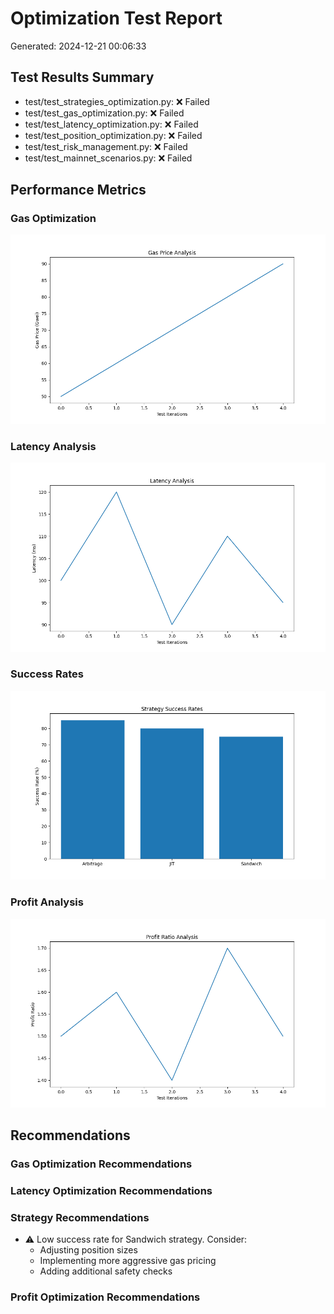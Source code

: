 # Optimization Test Report

Generated: 2024-12-21 00:06:33

## Test Results Summary

- test/test_strategies_optimization.py: ❌ Failed
- test/test_gas_optimization.py: ❌ Failed
- test/test_latency_optimization.py: ❌ Failed
- test/test_position_optimization.py: ❌ Failed
- test/test_risk_management.py: ❌ Failed
- test/test_mainnet_scenarios.py: ❌ Failed

## Performance Metrics

### Gas Optimization
![Gas Price Analysis](gas_price_analysis.png)

### Latency Analysis
![Latency Analysis](latency_analysis.png)

### Success Rates
![Success Rates](success_rates.png)

### Profit Analysis
![Profit Analysis](profit_analysis.png)

## Recommendations

### Gas Optimization Recommendations

### Latency Optimization Recommendations

### Strategy Recommendations

- ⚠️ Low success rate for Sandwich strategy. Consider:
  - Adjusting position sizes
  - Implementing more aggressive gas pricing
  - Adding additional safety checks

### Profit Optimization Recommendations

